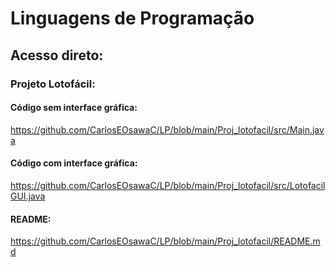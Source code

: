 # Linguagens de Programação
## Acesso direto:
### Projeto Lotofácil:
#### Código sem interface gráfica:
https://github.com/CarlosEOsawaC/LP/blob/main/Proj_lotofacil/src/Main.java
#### Código com interface gráfica:
https://github.com/CarlosEOsawaC/LP/blob/main/Proj_lotofacil/src/LotofacilGUI.java
#### README:
https://github.com/CarlosEOsawaC/LP/blob/main/Proj_lotofacil/README.md
